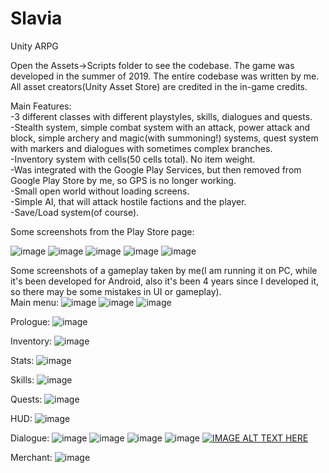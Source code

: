 # Slavia
Unity ARPG

Open the Assets->Scripts folder to see the codebase. The game was developed in the summer of 2019. The entire codebase was written by me. All asset creators(Unity Asset Store) are credited in the in-game credits.

Main Features:<br />
-3 different classes with different playstyles, skills, dialogues and quests.<br />
-Stealth system, simple combat system with an attack, power attack and block, simple archery and magic(with summoning!) systems, quest system with markers and dialogues with sometimes complex branches.<br />
-Inventory system with cells(50 cells total). No item weight.<br />
-Was integrated with the Google Play Services, but then removed from Google Play Store by me, so GPS is no longer working.<br />
-Small open world without loading screens.<br />
-Simple AI, that will attack hostile factions and the player.<br />
-Save/Load system(of course).<br />

Some screenshots from the Play Store page:

![image](https://github.com/SpikeSpiegelUA/Slavia/assets/96143029/c54b0350-cf26-4518-8ae9-78d36b91c8ec)
![image](https://github.com/SpikeSpiegelUA/Slavia/assets/96143029/404c3a86-6b9e-4ff1-a7a5-833e75a488bc)
![image](https://github.com/SpikeSpiegelUA/Slavia/assets/96143029/5a32c71b-ada8-4718-b259-3cf7e8b0b54d)
![image](https://github.com/SpikeSpiegelUA/Slavia/assets/96143029/e166000e-d39d-4109-a539-55a2b18b8f65)
![image](https://github.com/SpikeSpiegelUA/Slavia/assets/96143029/c3f84585-95e6-4b84-b865-1ed5fd5adc2c)

Some screenshots of a gameplay taken by me(I am running it on PC, while it's been developed for Android, also it's been 4 years since I developed it, so there may be some mistakes in UI or gameplay).<br />
Main menu:
![image](https://github.com/SpikeSpiegelUA/Slavia/assets/96143029/0bc1c196-76da-4a01-89d3-88506c03c0e5)
![image](https://github.com/SpikeSpiegelUA/Slavia/assets/96143029/ac3073b1-b5f7-4878-b5a8-3029e1ea9712)
![image](https://github.com/SpikeSpiegelUA/Slavia/assets/96143029/16db3432-f33c-4520-88fd-f3edafc8dcb3)

Prologue:
![image](https://github.com/SpikeSpiegelUA/Slavia/assets/96143029/e776c7e6-e83a-4a5d-8daf-3bdf7b7c3273)

Inventory:
![image](https://github.com/SpikeSpiegelUA/Slavia/assets/96143029/35742236-60fb-4368-a01a-3645291dc026)

Stats:
![image](https://github.com/SpikeSpiegelUA/Slavia/assets/96143029/aedd9a54-c5e1-403d-a5e8-68f987ad1ada)

Skills:
![image](https://github.com/SpikeSpiegelUA/Slavia/assets/96143029/5dc89510-0aa8-4363-b661-cdc47bf4b82c)

Quests:
![image](https://github.com/SpikeSpiegelUA/Slavia/assets/96143029/37e9c06e-a727-4f35-9296-231224db883c)

HUD:
![image](https://github.com/SpikeSpiegelUA/Slavia/assets/96143029/64f1f601-a9dc-4c74-973e-0672d640d2ac)

Dialogue:
![image](https://github.com/SpikeSpiegelUA/Slavia/assets/96143029/fa1b04b5-56d8-4a8f-8316-a014fedc9975)
![image](https://github.com/SpikeSpiegelUA/Slavia/assets/96143029/4a82613b-4372-4309-9247-cc60c3e37bcc)
![image](https://github.com/SpikeSpiegelUA/Slavia/assets/96143029/3a7a160e-0eed-4a1e-ba5b-354066c39971)
![image](https://github.com/SpikeSpiegelUA/Slavia/assets/96143029/2447aac1-a67e-4b2b-ab20-3266caa50eeb)
[![IMAGE ALT TEXT HERE](https://img.youtube.com/vi/ODxLjolGLtc?si=AKLtLW2B_ULtsef9/0.jpg)](https://www.youtube.com/watch?v=ODxLjolGLtc?si=AKLtLW2B_ULtsef9)


Merchant:
![image](https://github.com/SpikeSpiegelUA/Slavia/assets/96143029/ee31665b-c48f-4bd1-8b70-141aec1089c6)


















